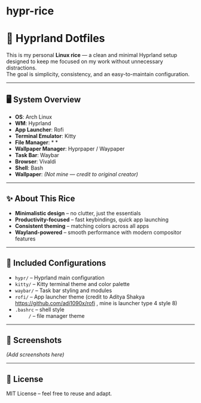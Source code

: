# hypr-rice

# 🌿 Hyprland Dotfiles

This is my personal **Linux rice** — a clean and minimal Hyprland setup designed to keep me focused on my work without unnecessary distractions.  
The goal is simplicity, consistency, and an easy-to-maintain configuration.

---

## 🖥️ System Overview

- **OS**: Arch Linux
- **WM**: Hyprland
- **App Launcher**: Rofi
- **Terminal Emulator**: Kitty
- **File Manager**: *      *
- **Wallpaper Manager**: Hyprpaper / Waypaper
- **Task Bar**: Waybar
- **Browser**: Vivaldi
- **Shell**: Bash
- **Wallpaper**: *(Not mine — credit to original creator)*

---

## ✨ About This Rice
- **Minimalistic design** – no clutter, just the essentials  
- **Productivity-focused** – fast keybindings, quick app launching  
- **Consistent theming** – matching colors across all apps  
- **Wayland-powered** – smooth performance with modern compositor features  

---

## 📂 Included Configurations
- `hypr/` – Hyprland main configuration 
- `kitty/` – Kitty terminal theme and color palette
- `waybar/` – Task bar styling and modules
- `rofi/` – App launcher theme (credit to Aditya Shakya https://github.com/adi1090x/rofi , mine is launcher type 4 style 8) 
- `.bashrc` – shell style
- `     /` – file manager theme


---

## 📸 Screenshots
*(Add screenshots here)*

---

## 📜 License
MIT License – feel free to reuse and adapt.



